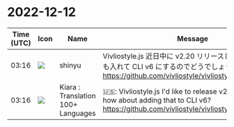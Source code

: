# 2022-12-12

|Time (UTC)|Icon|Name|Message|
|---|---|---|---|
|03:16|![](https://avatars.slack-edge.com/2018-04-27/354445776386_e258f5ed5ba887b08668_72.jpg)|shinyu|Vivliostyle.js 近日中に v2.20 リリースしたいので、それも入れて CLI v6 にするのでどうでしょう。<br><https://github.com/vivliostyle/vivliostyle.js/milestone/7>|
|03:16|![](https://avatars.slack-edge.com/2021-08-02/2324149410423_2aa7423c4133ecb9f168_72.png)|Kiara : Translation 100+ Languages|🇺🇸: Vivliostyle.js I'd like to release v2.20 soon, so how about adding that to CLI v6?<br><https://github.com/vivliostyle/vivliostyle.js/milestone/7>|
